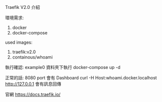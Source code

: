 Traefik V2.0 介紹

環境需求: 
1. docker
2. docker-compose

used images: 
1. traefik:v2.0
2. containous/whoami

執行確認:
example0 資料夾下執行
docker-compose up -d

正常的話:
8080 port 會有 Dashboard
curl -H Host:whoami.docker.localhost http://127.0.0.1 會有訊息回傳




官網
https://docs.traefik.io/

